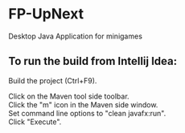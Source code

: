 # FP-UpNext
Desktop Java Application for minigames

<h2>To run the build from Intellij Idea:</h2>
Build the project (Ctrl+F9).<br>

Click on the Maven tool side toolbar.<br>
Click the "m" icon in the Maven side window.<br>
Set command line options to "clean javafx:run".<br>
Click "Execute".<br>
